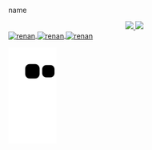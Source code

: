 name
<div align="center">
  <a href="https://github.com/renansouza12">
  <img height="180em" src="https://github-readme-stats.vercel.app/api?username=renansouza12&show_icons=true&theme=tokyonight&include_all_commits=true&count_private=true&bg_color=90deg,"/>
  <img height="180em" src="https://github-readme-stats.vercel.app/api/top-langs/?username=renansouza12&layout=demo&langs_count=7&theme=tokyonight"/>
</div>
  <div style="display: inline_block">
   <img align="center" alt="renan" height="30" width="40" src="https://cdn.jsdelivr.net/gh/devicons/devicon/icons/html5/html5-original.svg">
   <img align="center" alt="renan" height="30" width="40" src="https://cdn.jsdelivr.net/gh/devicons/devicon/icons/css3/css3-original.svg">
   <img align="center" alt="renan" height="30" width="40" src="https://cdn.jsdelivr.net/gh/devicons/devicon/icons/javascript/javascript-original.svg">
  </div>
  
  ![Snake animation](https://github.com/renansouza12/renansouza12/blob/output/github-contribution-grid-snake.svg)
